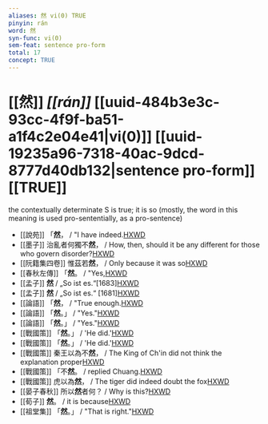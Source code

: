 ```yaml
---
aliases: 然 vi(0) TRUE
pinyin: rán
word: 然
syn-func: vi(0)
sem-feat: sentence pro-form
total: 17
concept: TRUE 
---
```

# [[然]] *[[rán]]*  [[uuid-484b3e3c-93cc-4f9f-ba51-a1f4c2e04e41|vi(0)]] [[uuid-19235a96-7318-40ac-9dcd-8777d40db132|sentence pro-form]] [[TRUE]]
the contextually determinate S is true; it is so (mostly, the word in this meaning is used pro-sententially, as a pro-sentence)
 - [[說苑]] 「**然**，
                     / "I have indeed.[HXWD](https://hxwd.org/textview.html?location=CH1a0907_CHANT_002-9a.27)
 - [[墨子]] 治亂者何獨不**然**， / How, then, should it be any different for those who govern disorder?[HXWD](https://hxwd.org/textview.html?location=CH1a0938_CHANT_004-1a.13)
 - [[阮籍集四卷]] 惟茲若**然**， / Only because it was so[HXWD](https://hxwd.org/textview.html?location=CH2b1558_CHANT_004-20a.26)
 - [[春秋左傳]] 「**然**。 / "Yes,[HXWD](https://hxwd.org/textview.html?location=KR1e0001_tls_005-273a.10)
 - [[孟子]] **然** / „So ist es.“[1683][HXWD](https://hxwd.org/textview.html?location=KR1h0001_tls_011-10a.1)
 - [[孟子]] **然** / „So ist es.“ [1681][HXWD](https://hxwd.org/textview.html?location=KR1h0001_tls_011-8a.1)
 - [[論語]] 「**然**， / "True enough.[HXWD](https://hxwd.org/textview.html?location=KR1h0004_tls_017-18a.3)
 - [[論語]] 「**然**。」 / "Yes."[HXWD](https://hxwd.org/textview.html?location=KR1h0004_tls_018-18a.1)
 - [[論語]] 「**然**。」 / "Yes."[HXWD](https://hxwd.org/textview.html?location=KR1h0004_tls_018-18a.1)
 - [[戰國策]] 「**然**。」 / 'He did.'[HXWD](https://hxwd.org/textview.html?location=KR2e0003_tls_089-1a.6)
 - [[戰國策]] 「**然**。」 / 'He did.'[HXWD](https://hxwd.org/textview.html?location=KR2e0003_tls_089-1a.9)
 - [[戰國策]] 秦王以為不**然**， / The King of Ch'in did not think the explanation proper[HXWD](https://hxwd.org/textview.html?location=KR2e0003_tls_090-2a.2)
 - [[戰國策]] 「不**然**。 / replied Chuang.[HXWD](https://hxwd.org/textview.html?location=KR2e0003_tls_091-1a.11)
 - [[戰國策]] 虎以為**然**， / The tiger did indeed doubt the fox[HXWD](https://hxwd.org/textview.html?location=KR2e0003_tls_172-1a.19)
 - [[晏子春秋]] 所以**然**者何？ / Why is this?[HXWD](https://hxwd.org/textview.html?location=KR2g0003_tls_006-20a.40)
 - [[荀子]] **然**。
                     / it is because[HXWD](https://hxwd.org/textview.html?location=KR3a0002_tls_007-1a.8)
 - [[祖堂集]] 「**然**。」 / "That is right."[HXWD](https://hxwd.org/textview.html?location=KR6q0002_Yan_003-1135a.23)